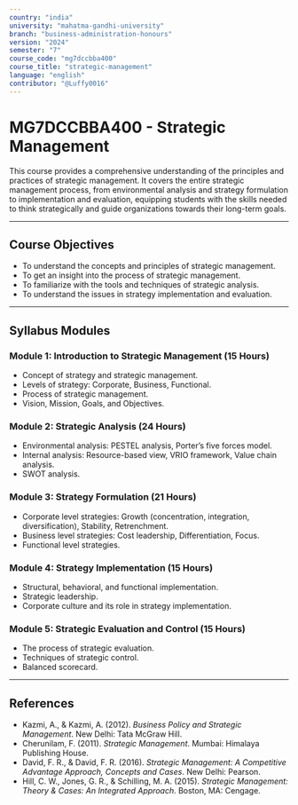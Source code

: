 ```yaml
---
country: "india"
university: "mahatma-gandhi-university"
branch: "business-administration-honours"
version: "2024"
semester: "7"
course_code: "mg7dccbba400"
course_title: "strategic-management"
language: "english"
contributor: "@Luffy0016"
---
```

# MG7DCCBBA400 - Strategic Management

This course provides a comprehensive understanding of the principles and practices of strategic management. It covers the entire strategic management process, from environmental analysis and strategy formulation to implementation and evaluation, equipping students with the skills needed to think strategically and guide organizations towards their long-term goals.

---
## Course Objectives

* To understand the concepts and principles of strategic management.
* To get an insight into the process of strategic management.
* To familiarize with the tools and techniques of strategic analysis.
* To understand the issues in strategy implementation and evaluation.

---
## Syllabus Modules

### Module 1: Introduction to Strategic Management (15 Hours)
* Concept of strategy and strategic management.
* Levels of strategy: Corporate, Business, Functional.
* Process of strategic management.
* Vision, Mission, Goals, and Objectives.

### Module 2: Strategic Analysis (24 Hours)
* Environmental analysis: PESTEL analysis, Porter’s five forces model.
* Internal analysis: Resource-based view, VRIO framework, Value chain analysis.
* SWOT analysis.

### Module 3: Strategy Formulation (21 Hours)
* Corporate level strategies: Growth (concentration, integration, diversification), Stability, Retrenchment.
* Business level strategies: Cost leadership, Differentiation, Focus.
* Functional level strategies.

### Module 4: Strategy Implementation (15 Hours)
* Structural, behavioral, and functional implementation.
* Strategic leadership.
* Corporate culture and its role in strategy implementation.

### Module 5: Strategic Evaluation and Control (15 Hours)
* The process of strategic evaluation.
* Techniques of strategic control.
* Balanced scorecard.

---
## References
* Kazmi, A., & Kazmi, A. (2012). *Business Policy and Strategic Management*. New Delhi: Tata McGraw Hill.
* Cherunilam, F. (2011). *Strategic Management*. Mumbai: Himalaya Publishing House.
* David, F. R., & David, F. R. (2016). *Strategic Management: A Competitive Advantage Approach, Concepts and Cases*. New Delhi: Pearson.
* Hill, C. W., Jones, G. R., & Schilling, M. A. (2015). *Strategic Management: Theory & Cases: An Integrated Approach*. Boston, MA: Cengage.